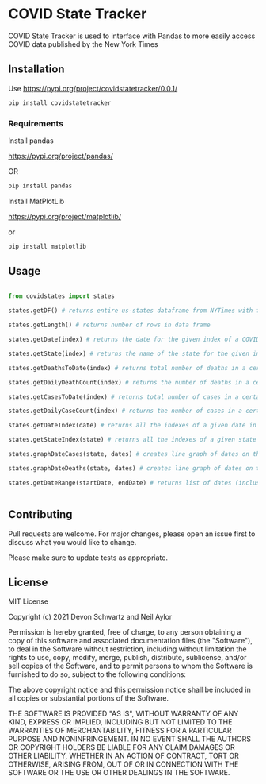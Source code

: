 # COVID State Tracker
COVID State Tracker is used to interface with Pandas to more easily access COVID data published by the New York Times


## Installation 

Use https://pypi.org/project/covidstatetracker/0.0.1/

``` bash
pip install covidstatetracker
```

### Requirements

Install pandas 

https://pypi.org/project/pandas/

OR

```bash 
pip install pandas 
```

Install MatPlotLib

https://pypi.org/project/matplotlib/

or 
```bash 
pip install matplotlib
```

## Usage
``` python 

from covidstates import states

states.getDF() # returns entire us-states dataframe from NYTimes with five columns (exlcuding index): date, state, fips (ignore), cases, deaths

states.getLength() # returns number of rows in data frame

states.getDate(index) # returns the date for the given index of a COVID-19 data entry

states.getState(index) # returns the name of the state for the given index of a COVID-19 data entry 

states.getDeathsToDate(index) # returns total number of deaths in a certain state up to the given index of a COVID-19 data entry

states.getDailyDeathCount(index) # returns the number of deaths in a certain state that happen in a single day for a given COVID-19 data entry

states.getCasesToDate(index) # returns total number of cases in a certain state up to the given index of a COVID-19 data entry

states.getDailyCaseCount(index) # returns the number of cases in a certain state that happen in a single day for a given COVID-19 data entry

states.getDateIndex(date) # returns all the indexes of a given date in the dataframe in a list

states.getStateIndex(state) # returns all the indexes of a given state in the dataframe in a list

states.graphDateCases(state, dates) # creates line graph of dates on the x axis and cases on the y axis for a given state

states.graphDateDeaths(state, dates) # creates line graph of dates on the x axis and daily deaths on the y axis for a given state

states.getDateRange(startDate, endDate) # returns list of dates (inclusive) from start date to end startDate



```



## Contributing
Pull requests are welcome. For major changes, please open an issue first to discuss what you would like to change.

Please make sure to update tests as appropriate.

## License
MIT License

Copyright (c) 2021 Devon Schwartz and Neil Aylor

Permission is hereby granted, free of charge, to any person obtaining a copy
of this software and associated documentation files (the "Software"), to deal
in the Software without restriction, including without limitation the rights
to use, copy, modify, merge, publish, distribute, sublicense, and/or sell
copies of the Software, and to permit persons to whom the Software is
furnished to do so, subject to the following conditions:

The above copyright notice and this permission notice shall be included in all
copies or substantial portions of the Software.

THE SOFTWARE IS PROVIDED "AS IS", WITHOUT WARRANTY OF ANY KIND, EXPRESS OR
IMPLIED, INCLUDING BUT NOT LIMITED TO THE WARRANTIES OF MERCHANTABILITY,
FITNESS FOR A PARTICULAR PURPOSE AND NONINFRINGEMENT. IN NO EVENT SHALL THE
AUTHORS OR COPYRIGHT HOLDERS BE LIABLE FOR ANY CLAIM,DAMAGES OR OTHER
LIABILITY, WHETHER IN AN ACTION OF CONTRACT, TORT OR OTHERWISE, ARISING FROM,
OUT OF OR IN CONNECTION WITH THE SOFTWARE OR THE USE OR OTHER DEALINGS IN THE
SOFTWARE.




